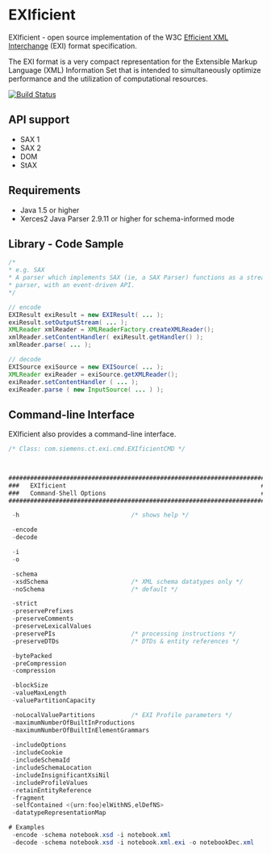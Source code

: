 # EXIficient

EXIficient - open source implementation of the W3C [Efficient XML Interchange](http://www.w3.org/TR/exi/) (EXI) format specification.

The EXI format is a very compact representation for the Extensible Markup Language (XML) Information Set that is intended to simultaneously optimize performance and the utilization of computational resources.

[![Build Status](https://travis-ci.org/EXIficient/exificient.svg?branch=master)](https://travis-ci.org/EXIficient/exificient)

## API support

* SAX 1
* SAX 2 
* DOM
* StAX

## Requirements

* Java 1.5 or higher
* Xerces2 Java Parser 2.9.11 or higher for schema-informed mode


## Library - Code Sample

```java
/*
* e.g. SAX
* A parser which implements SAX (ie, a SAX Parser) functions as a stream
* parser, with an event-driven API.
*/

// encode
EXIResult exiResult = new EXIResult( ... );
exiResult.setOutputStream( ... );
XMLReader xmlReader = XMLReaderFactory.createXMLReader();
xmlReader.setContentHandler( exiResult.getHandler() );
xmlReader.parse( ... );

// decode
EXISource exiSource = new EXISource( ... );
XMLReader exiReader = exiSource.getXMLReader();
exiReader.setContentHandler ( ... );
exiReader.parse ( new InputSource( ... ) ); 
```

## Command-line Interface

EXIficient also provides a command-line interface.

```java
/* Class: com.siemens.ct.exi.cmd.EXIficientCMD */

      

######################################################################### 
###   EXIficient                                                      ### 
###   Command-Shell Options                                           ### 
######################################################################### 

 -h                               /* shows help */ 

 -encode 
 -decode 

 -i  
 -o  

 -schema  
 -xsdSchema                       /* XML schema datatypes only */ 
 -noSchema                        /* default */ 

 -strict 
 -preservePrefixes 
 -preserveComments 
 -preserveLexicalValues 
 -preservePIs                     /* processing instructions */ 
 -preserveDTDs                    /* DTDs & entity references */ 

 -bytePacked 
 -preCompression 
 -compression 

 -blockSize  
 -valueMaxLength  
 -valuePartitionCapacity  

 -noLocalValuePartitions          /* EXI Profile parameters */ 
 -maximumNumberOfBuiltInProductions  
 -maximumNumberOfBuiltInElementGrammars  
 
 -includeOptions 
 -includeCookie 
 -includeSchemaId 
 -includeSchemaLocation 
 -includeInsignificantXsiNil 
 -includeProfileValues 
 -retainEntityReference
 -fragment 
 -selfContained <{urn:foo}elWithNS,elDefNS>
 -datatypeRepresentationMap  

# Examples
 -encode -schema notebook.xsd -i notebook.xml
 -decode -schema notebook.xsd -i notebook.xml.exi -o notebookDec.xml
```
